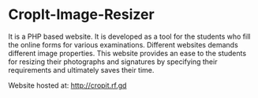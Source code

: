 # CropIt-Image-Resizer
It is a PHP based website. It is developed as a tool for the students who fill the online forms for various examinations. Different websites demands different image properties. This website provides an ease to the students for resizing their photographs and signatures by specifying their requirements and ultimately saves their time.

Website hosted at: http://cropit.rf.gd
